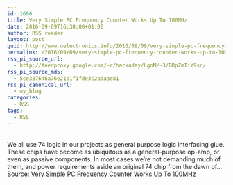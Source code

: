 ```yaml
---
id: 1696
title: Very Simple PC Frequency Counter Works Up To 100MHz
date: 2016-09-09T16:30:00+01:00
author: RSS reader
layout: post
guid: http://www.uelectronics.info/2016/09/09/very-simple-pc-frequency-counter-works-up-to-100mhz/
permalink: /2016/09/09/very-simple-pc-frequency-counter-works-up-to-100mhz/
rss_pi_source_url:
  - http://feedproxy.google.com/~r/hackaday/LgoM/~3/BRpZmIiY9sc/
rss_pi_source_md5:
  - 5ce387646a76e21b1f1fde3c2adaae81
rss_pi_canonical_url:
  - my_blog
categories:
  - RSS
tags:
  - RSS
---
```

&#013;  
We all use 74 logic in our projects as general purpose logic interfacing glue. These chips have become as ubiquitous as a general-purpose op-amp, or even as passive components. In most cases we’re not demanding much of them, and power requirements aside an original 74 chip from the dawn of…&#013;  
Source: <a href="http://feedproxy.google.com/~r/hackaday/LgoM/~3/BRpZmIiY9sc/" target="_blank">Very Simple PC Frequency Counter Works Up To 100MHz</a>